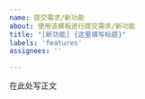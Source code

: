 ```yaml
---
name: 提交需求/新功能
about: 使用该模板进行提交需求/新功能
title: "[新功能] {这里填写标题}"
labels: 'features'
assignees: ''

---
```


在此处写正文
